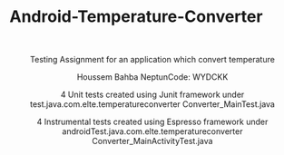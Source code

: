 # Android-Temperature-Converter
<br>
<p align="center"> Testing Assignment for an application which convert temperature </p>
<p align="center"> Houssem Bahba NeptunCode: WYDCKK </p>


<p align="center"> 4 Unit tests created using Junit framework under test.java.com.elte.temperatureconverter Converter_MainTest.java  </p>
<p align="center"> 4 Instrumental tests created using Espresso framework under androidTest.java.com.elte.temperatureconverter Converter_MainActivityTest.java  </p>